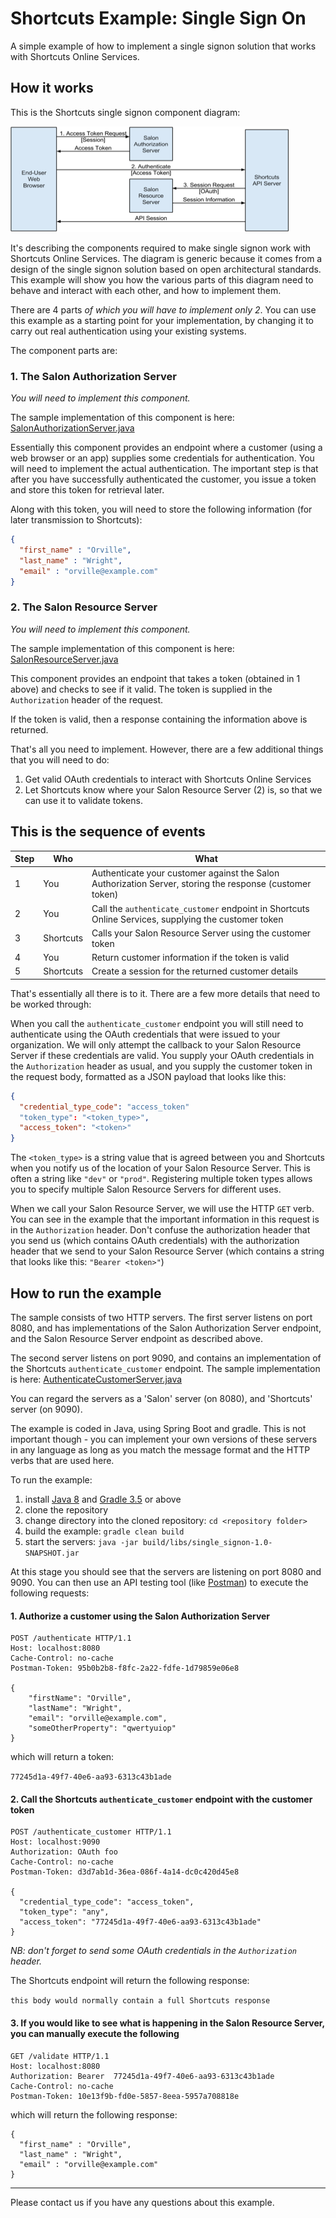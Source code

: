 
# Shortcuts Example: Single Sign On

A simple example of how to implement a single signon solution that works with Shortcuts Online Services.

## How it works

This is the Shortcuts single signon component diagram:

![Shortcuts single signon component diagram](images/single-signon-components.png)

It's describing the components required to make single signon work with Shortcuts Online Services.
The diagram is generic because it comes from a design of the single signon solution based on open
architectural standards. This example will show you how the various parts of this diagram need to 
behave and interact with each other, and how to implement them.

There are 4 parts _of which you will have to implement only 2_. You can use this example as a starting 
point for your implementation, by changing it to carry out real authentication using your existing systems.

The component parts are:

### 1. The Salon Authorization Server
 
_You will need to implement this component._

The sample implementation of this component is here:
[SalonAuthorizationServer.java](src/main/java/com/shortcuts/example/single_signon/salon/SalonAuthorizationServer.java) 

Essentially this component provides an endpoint where a customer (using a web browser or an app) supplies some
credentials for authentication. You will need to implement the actual authentication. The important step is that
after you have successfully authenticated the customer, you issue a token and store this token for retrieval later.

Along with this token, you will need to store the following information (for later transmission to Shortcuts):

~~~ json
{
  "first_name" : "Orville",
  "last_name" : "Wright",
  "email" : "orville@example.com"
}
~~~

### 2. The Salon Resource Server

_You will need to implement this component._

The sample implementation of this component is here:
[SalonResourceServer.java](src/main/java/com/shortcuts/example/single_signon/salon/SalonResourceServer.java) 

This component provides an endpoint that takes a token (obtained in 1 above) and checks to see if it valid.
The token is supplied in the `Authorization` header of the request.

If the token is valid, then a response containing the information above is returned.

That's all you need to implement. However, there are a few additional things that you will need to do:

1. Get valid OAuth credentials to interact with Shortcuts Online Services
2. Let Shortcuts know where your Salon Resource Server (2) is, so that we can use it to validate tokens.


## This is the sequence of events

| Step | Who       | What |
|------|-----------|------|
| 1    | You       | Authenticate your customer against the Salon Authorization Server, storing the response (customer token) |
| 2    | You       | Call the `authenticate_customer` endpoint in Shortcuts Online Services, supplying the customer token |
| 3    | Shortcuts | Calls your Salon Resource Server using the customer token |
| 4    | You       | Return customer information if the token is valid |
| 5    | Shortcuts | Create a session for the returned customer details |

That's essentially all there is to it. There are a few more details that need to be worked through:

When you call the `authenticate_customer` endpoint you will still need to authenticate using the OAuth 
credentials that were issued to your organization. We will only attempt the callback to your Salon Resource
Server if these credentials are valid. You supply your OAuth credentials in the `Authorization` header as usual, 
and you supply the customer token in the request body, formatted as a JSON payload that looks like this:

~~~ json
{
  "credential_type_code": "access_token"
  "token_type": "<token_type>",
  "access_token": "<token>"
}
~~~

The `<token_type>` is a string value that is agreed between you and Shortcuts when you notify us of the location
of your Salon Resource Server. This is often a string like `"dev"` or `"prod"`. Registering multiple token types 
allows you to specify multiple Salon Resource Servers for different uses.

When we call your Salon Resource Server, we will use the HTTP `GET` verb. You can see in the example that the
important information in this request is in the `Authorization` header. Don't confuse the authorization header 
that you send us (which contains OAuth credentials) with the authorization header that we send to your Salon 
Resource Server (which contains a string that looks like this: `"Bearer <token>"`)


## How to run the example

The sample consists of two HTTP servers. The first server listens on port 8080, and has implementations of 
the Salon Authorization Server endpoint, and the Salon Resource Server endpoint as described above. 

The second server listens on port 9090, and contains an implementation of the Shortcuts 
`authenticate_customer` endpoint. The sample implementation is here:
[AuthenticateCustomerServer.java](src/main/java/com/shortcuts/example/single_signon/shortcuts/AuthenticateCustomerServer.java) 

You can regard the servers as a 'Salon' server (on 8080), and 'Shortcuts' server (on 9090).

The example is coded in Java, using Spring Boot and gradle. This is not important though - you can implement
your own versions of these servers in any language as long as you match the message format and the HTTP verbs
that are used here.

To run the example:

1. install [Java 8](https://www.oracle.com/java/index.html) and [Gradle 3.5](https://gradle.org/) or above
1. clone the repository
1. change directory into the cloned repository: `cd <repository folder>`
1. build the example: `gradle clean build`
1. start the servers: `java -jar build/libs/single_signon-1.0-SNAPSHOT.jar`

At this stage you should see that the servers are listening on port 8080 and 9090. You can then use an API
testing tool (like [Postman](https://www.getpostman.com/)) to execute the following requests:


#### 1. Authorize a customer using the Salon Authorization Server

~~~
POST /authenticate HTTP/1.1
Host: localhost:8080
Cache-Control: no-cache
Postman-Token: 95b0b2b8-f8fc-2a22-fdfe-1d79859e06e8

{
    "firstName": "Orville",
    "lastName": "Wright",
    "email": "orville@example.com",
    "someOtherProperty": "qwertyuiop"
}
~~~

which will return a token:

`77245d1a-49f7-40e6-aa93-6313c43b1ade`

#### 2. Call the Shortcuts `authenticate_customer` endpoint with the customer token

~~~
POST /authenticate_customer HTTP/1.1
Host: localhost:9090
Authorization: OAuth foo
Cache-Control: no-cache
Postman-Token: d3d7ab1d-36ea-086f-4a14-dc0c420d45e8

{
  "credential_type_code": "access_token",
  "token_type": "any",
  "access_token": "77245d1a-49f7-40e6-aa93-6313c43b1ade"
}
~~~

_NB: don't forget to send some OAuth credentials in the `Authorization` header._

The Shortcuts endpoint will return the following response:

`this body would normally contain a full Shortcuts response`

#### 3. If you would like to see what is happening in the Salon Resource Server, you can manually execute the following 

~~~
GET /validate HTTP/1.1
Host: localhost:8080
Authorization: Bearer  77245d1a-49f7-40e6-aa93-6313c43b1ade
Cache-Control: no-cache
Postman-Token: 10e13f9b-fd0e-5857-8eea-5957a708818e
~~~

which will return the following response:

~~~
{
  "first_name" : "Orville",
  "last_name" : "Wright",
  "email" : "orville@example.com"
}
~~~

---

Please contact us if you have any questions about this example.



